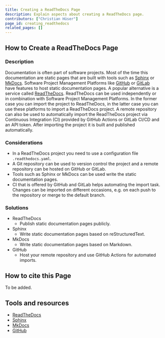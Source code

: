 ```yaml
---
title: Creating a ReadTheDocs Page
description: Explain aspects about creating a ReadTheDocs page.
contributors: ["Christian Hüser"]
page_id: creating_readthedocs
related_pages: []
---
```


## How to Create a ReadTheDocs Page
 
### Description

Documentation is often part of software projects.
Most of the time this documentation are static pages that are built with tools such as [Sphinx][sphinx] or [MkDocs][mkdocs]. 
Software Project Management Platforms like [GitHub][github] or [GitLab][gitlab] have features to host static documentation pages.
A popular alternative is a service called [ReadTheDocs][readthedocs].
ReadTheDocs can be used independently or in combination with Software Project Management Platforms.
In the former case you can import the project to ReadTheDocs, in the latter case you can use these platforms to import a ReadTheDocs project.
A remote repository can also be used to automatically import the ReadTheDocs project via Continuous Integration (CI) provided by GitHub Actions or GitLab CI/CD and an API token.
After importing the project it is built and published automatically.

### Considerations

- In a ReadTheDocs project you need to use a configuration file `.readthedocs.yaml`.
- A Git repository can be used to version control the project and a remote repository can be hosted on GitHub or GitLab.
- Tools such as Sphinx or MkDocs can be used write the static documentation pages.
- CI that is offered by GitHub and GitLab helps automating the import task. Changes can be imported on different occasions, e.g. on each push to the repository or merge to the default branch.

### Solutions

- ReadTheDocs
  - Publish static documentation pages publicly.
- Sphinx
  - Write static documentation pages based on reStructuredText.
- MkDocs
  - Write static documentation pages based on Markdown.
- GitHub
  - Host your remote repository and use GitHub Actions for automated imports.

## How to cite this Page

To be added.

## Tools and resources

- [ReadTheDocs][readthedocs]
- [Sphinx][sphinx]
- [MkDocs][mkdocs]
- [GitHub][github]

[readthedocs]: https://readthedocs.org
[sphinx]: https://www.sphinx-doc.org
[mkdocs]: https://www.mkdocs.org
[github]: https://github.com
[gitlab]: https://about.gitlab.com
